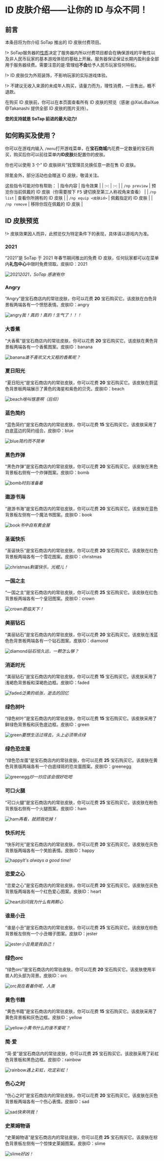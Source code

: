 # ID 皮肤介绍——让你的 ID 与众不同！

## 前言

本条目将为你介绍 SoTap 推出的 ID 皮肤付费项目。

!> SoTap服务器的[性质](https://wiki.sotap.org/#/introduction?id=%e6%80%a7%e8%b4%a8)决定了服务器内所以付费项目都会在确保游戏的平衡性以及非人民币玩家的基本游戏体验的基础上开展。服务器保证保证长期内盈利金全部用于服务器续费。需要注意的是:管理组**不会**给予人民币玩家任何特权。

!> ID 皮肤仅为外观装饰，不影响玩家的实际游戏体验。

!> 不建议无收入来源的未成年人购买，请量力而为，理性消费，一旦售出，概不退款。

在购买 ID 皮肤前，你可以在本页面查看所有 ID 皮肤的预览（感谢 @XiaLiBaiXue @Takanashi 提供全部 ID 皮肤的图片支持）。

**您的支持就是 SoTap 前进的最大动力!**

## 如何购买及使用？

你可以在游戏内输入 `/menu`打开游戏菜单，在**宝石商城**内花费一定数量的宝石购买，购买后你可以前往菜单内**ID皮肤**处配置你的皮肤。

你也可以使用 3 个“ ID 皮肤碎片”找管理员兑换任意一款在售 ID 皮肤。

除氪金外，部分活动也会赠送 ID 皮肤，敬请关注。

这些指令可能对你有帮助：
| 指令内容 | 指令效果 |
| :-: | :-: |
| `/np preview` | 预览你当前佩戴的 ID 皮肤（你需要按下 <kbd>F5</kbd> 键切换至第三人称视角来查看） |
| `/np list` | 查看你所拥有的 ID 皮肤 |
| `/np equip <皮肤id>` | 佩戴指定的 ID 皮肤 |
| `/np remove` | 移除你现在佩戴的 ID 皮肤 |


## ID 皮肤预览

!> 皮肤效果因人而异，此预览仅为特定条件下的表现，具体请以游戏内为准。

### 2021 

“2021”是 SoTap 于 2021 年春节期间推出的免费 ID 皮肤，任何玩家都可以在菜单内**礼包中心**中限时免费领取。皮肤ID：2021

![2021](https://www.hualigs.cn/image/60352412f2bcc.jpg)*2021，SoTap 感谢有你*

### Angry

“Angry”是宝石商店内的常驻皮肤，你可以花费 **20** 宝石购买它。该皮肤在白色背景板两端各有一个愤怒表情。皮肤ID：angry

![angry](https://www.hualigs.cn/image/60352412f2bd9.jpg)*我！真的！真的！生气了！！！*

### 大香蕉

“大香蕉”是宝石商店内的常驻皮肤，你可以花费 **20** 宝石购买它。该皮肤在黄色背景板两端各有一个香蕉图案。皮肤ID：banana

![banana](https://www.hualigs.cn/image/603524137a3b5.jpg)*谁不喜欢又大又粗的香蕉呢？*

### 夏日阳光

“夏日阳光”是宝石商店内的常驻皮肤，你可以花费 **20** 宝石购买它。该皮肤在蔚蓝色背景板两端展示了黄色的海星和紫色的贝壳。皮肤ID：beach

![beach](https://www.hualigs.cn/image/603524137a26f.jpg)*啥叫惬意啊（后仰）*

### 蓝色简约

“蓝色简约”是宝石商店内的常驻皮肤，你可以花费 **15** 宝石购买它。该皮肤采用了白底蓝边的简约组合。皮肤ID：blue

![blue](https://www.hualigs.cn/image/603524137b1ac.jpg)*简约而不简单*


### 黑色炸弹

“黑色炸弹”是宝石商店内的常驻皮肤，你可以花费 **20** 宝石购买它。该皮肤在黑色背景板右侧有一个炸弹图案。皮肤ID：bomb

![bomb](https://www.hualigs.cn/image/603524137a265.jpg)*时刻准备着*

### 遨游书海

“遨游书海”是宝石商店内的常驻皮肤，你可以花费 **20** 宝石购买它。该皮肤在蓝色背景板左侧有一个魔法书图案。皮肤ID：book

![book](https://www.hualigs.cn/image/60352413a99ea.jpg)*书中自有黄金屋*

### 圣诞快乐

“圣诞快乐”是宝石商店内的常驻皮肤，你可以花费 **20** 宝石购买它。该皮肤在红色背景板两端各有一个雪花图案。皮肤ID：christmas

![christmas](https://www.hualigs.cn/image/60352413a9a06.jpg)*剩蛋快乐，光棍儿！*

### 一国之主

“一国之主”是宝石商店内的常驻皮肤，你可以花费 **25** 宝石购买它。该皮肤在红色背景板两端各有一个皇冠图案。皮肤ID：crown

![crown](https://www.hualigs.cn/image/60352413a9a8c.jpg)*君临天下！*

### 美丽钻石

“美丽钻石”是宝石商店内的常驻皮肤，你可以花费 **20** 宝石购买它。该皮肤在浅蓝色色背景板两端各有一个钻石图案。皮肤ID：diamond

![diamond](https://www.hualigs.cn/image/60352413a9db0.jpg)*钻石恒久远，一颗怎么够？*

### 消逝时光

“美丽钻石”是宝石商店内的常驻皮肤，你可以花费 **15** 宝石购买它。该皮肤采用了浅褐色背景板和深褐色边框。皮肤ID：faded

![faded](https://www.hualigs.cn/image/60352413cb4f7.jpg)*泛黄的纸张，逝去的回忆*

### 绿色树叶

“绿色树叶”是宝石商店内的常驻皮肤，你可以花费 **15** 宝石购买它。该皮肤采用了鲜绿色背景板和灰色底边框。皮肤ID：green

![green](https://www.hualigs.cn/image/60352413cc034.jpg)*要想生活过得去，头上必须带点绿*

### 绿色恐龙蛋

“绿色恐龙蛋”是宝石商店内的常驻皮肤，你可以花费 **25** 宝石购买它。该皮肤在黄色背景版两端各有一个白底绿斑的恐龙蛋图案。皮肤ID：greenegg

![greenegg](https://www.hualigs.cn/image/60352413ca7a1.jpg)*炒一炒应该会很好吃吧*

### 可口火腿

“可口火腿”是宝石商店内的常驻皮肤，你可以花费 **25** 宝石购买它。该皮肤在粉色背景版右侧有一个火腿图案。皮肤ID：ham

![ham](https://www.hualigs.cn/image/60352413ce082.jpg)*再看，就把我吃掉！*

### 快乐时光

“快乐时光”是宝石商店内的常驻皮肤，你可以花费 **20** 宝石购买它。该皮肤在灰色背景版两端各有一个笑脸表情。皮肤ID：happy

![happy](https://www.hualigs.cn/image/60352413cccb0.jpg)*It's always a good time!*

### 恋爱之心

“恋爱之心”是宝石商店内的常驻皮肤，你可以花费 **20** 宝石购买它。该皮肤在灰色背景版两端各有一个红色爱心图案。皮肤ID：heart

![heart](https://www.hualigs.cn/image/60352413cd2a8.jpg)*别问我为什么有两颗心*

### 谁是小丑

“谁是小丑”是宝石商店内的常驻皮肤，你可以花费 **25** 宝石购买它。该皮肤在棕色背景板左侧有一个小丑帽子图案。皮肤ID：jester

![jester](https://www.hualigs.cn/image/6035241408939.jpg)*小丑竟是我自己！*

### 绿色orc

“绿色orc”是宝石商店内的常驻皮肤，你可以花费 **20** 宝石购买它。该皮肤使用半兽人的头部为背景。皮肤ID：orc

![orc](https://www.hualigs.cn/image/6035241407c0e.jpg)*我在看着你呢，人类*

### 黄色书籍

“黄色书籍”是宝石商店内的常驻皮肤，你可以花费 **15** 宝石购买它。该皮肤采用了黄色背景板和灰色边框。皮肤ID：yellow

![yellow](https://www.hualigs.cn/image/6035241412ea6.jpg)*小黄书什么的谁不爱呢？*

### 简·爱

“简·爱”是宝石商店内的常驻皮肤，你可以花费 **25** 宝石购买它。该皮肤采用了彩虹色背景板和黑色边框。皮肤ID：rainbow

![rainbow](https://www.hualigs.cn/image/603524142c864.jpg)*遇上彩虹，吃定彩虹！*

### 伤心之时

“伤心之时”是宝石商店内的常驻皮肤，你可以花费 **20** 宝石购买它。该皮肤在灰色背景板两端各有一个伤心表情。皮肤ID：sad

![sad](https://www.hualigs.cn/image/6035241422982.jpg)*快来哄我！*

### 史莱姆物语

“史莱姆物语”是宝石商店内的常驻皮肤，你可以花费 **25** 宝石购买它。该皮肤在棕色背景板左侧有一个惊悚史莱姆图案。皮肤ID：slime

![slime](https://www.hualigs.cn/image/6035241425c7d.jpg)*好凶！*
